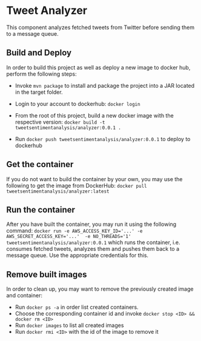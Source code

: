 # Tweet Analyzer

This component analyzes fetched tweets from Twitter before sending them to a message queue. 

## Build and Deploy
In order to build this project as well as deploy a new image to docker hub, perform the following steps:

* Invoke `mvn package` to install and package the project into a JAR located in the target folder.

* Login to your account to dockerhub: `docker login`
* From the root of this project, build a new docker image with the respective version: `docker build -t tweetsentimentanalysis/analyzer:0.0.1 .`
* Run `docker push tweetsentimentanalysis/analyzer:0.0.1` to deploy to dockerhub

## Get the container
If you do not want to build the container by your own, you may use the following to get the image from DockerHub:
`docker pull tweetsentimentanalysis/analyzer:latest`

## Run the container
After you have built the container, you may run it using the following command: `docker run -e AWS_ACCESS_KEY_ID='...' -e AWS_SECRET_ACCESS_KEY='...'  -e NO_THREADS='1' tweetsentimentanalysis/analyzer:0.0.1` which runs the container, i.e. consumes fetched tweets, analyzes them and pushes them back to a message queue.
Use the appropriate credentials for this.

## Remove built images
In order to clean up, you may want to remove the previously created image and container:

* Run `docker ps -a` in order list created containers.
* Choose the corresponding container id and invoke `docker stop <ID> && docker rm <ID>`
* Run `docker images` to list all created images
* Run `docker rmi <ID>` with the id of the image to remove it
